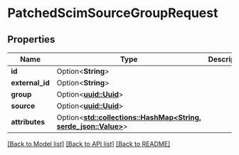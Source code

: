 # PatchedScimSourceGroupRequest

## Properties

Name | Type | Description | Notes
------------ | ------------- | ------------- | -------------
**id** | Option<**String**> |  | [optional]
**external_id** | Option<**String**> |  | [optional]
**group** | Option<[**uuid::Uuid**](uuid::Uuid.md)> |  | [optional]
**source** | Option<[**uuid::Uuid**](uuid::Uuid.md)> |  | [optional]
**attributes** | Option<[**std::collections::HashMap<String, serde_json::Value>**](serde_json::Value.md)> |  | [optional]

[[Back to Model list]](../README.md#documentation-for-models) [[Back to API list]](../README.md#documentation-for-api-endpoints) [[Back to README]](../README.md)


